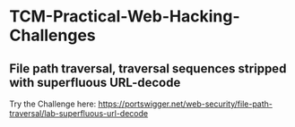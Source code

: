 # TCM-Practical-Web-Hacking-Challenges

## File path traversal, traversal sequences stripped with superfluous URL-decode

Try the Challenge here:
https://portswigger.net/web-security/file-path-traversal/lab-superfluous-url-decode

